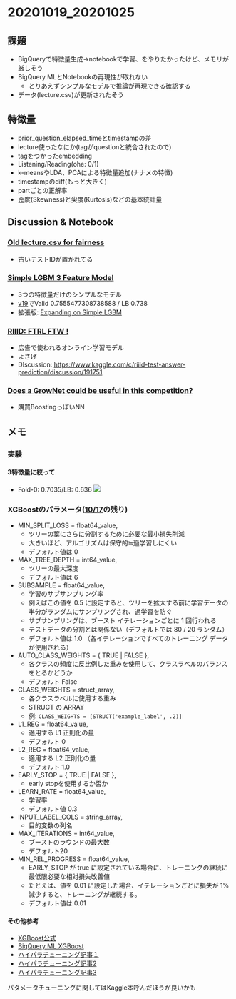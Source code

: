 # 20201019_20201025

## 課題
- BigQueryで特徴量生成→notebookで学習、をやりたかったけど、メモリが厳しそう
- BigQuery MLとNotebookの再現性が取れない
  - とりあえずシンプルなモデルで推論が再現できる確認する
- データ(lecture.csv)が更新されたそう
## 特徴量
- prior_question_elapsed_timeとtimestampの差
- lecture使ったなにか(tagがquestionと統合されたので)
- tagをつかったembedding
- Listening/Reading(ohe: 0/1)
- k-meansやLDA、PCAによる特徴量追加(ナナメの特徴)
- timestampのdiff(もっと大きく)
- partごとの正解率
- 歪度(Skewness)と尖度(Kurtosis)などの基本統計量



## Discussion & Notebook
### [Old lecture.csv for fairness](https://www.kaggle.com/c/riiid-test-answer-prediction/discussion/191530)
- 古いテストIDが置かれてる
### [Simple LGBM 3 Feature Model](https://www.kaggle.com/dwit392/simple-lgbm-3-feature-model)
- 3つの特徴量だけのシンプルなモデル
- [v19](https://www.kaggle.com/dwit392/simple-lgbm-3-feature-model?scriptVersionId=44299556)でValid 0.7555477308738588 / LB 0.738
- 拡張版: [Expanding on Simple LGBM](https://www.kaggle.com/dwit392/expanding-on-simple-lgbm)
### [RIIID: FTRL FTW !]()
- 広告で使われるオンライン学習モデル
- よさげ
- DIscussion: https://www.kaggle.com/c/riiid-test-answer-prediction/discussion/191751

### [Does a GrowNet could be useful in this competition?](https://www.kaggle.com/c/riiid-test-answer-prediction/discussion/191626)
- 購買BoostingっぽいNN

## メモ
### 実験
#### 3特徴量に絞って
- Fold-0: 0.7035/LB: 0.636
![](https://www.kaggleusercontent.com/kf/45016693/eyJhbGciOiJkaXIiLCJlbmMiOiJBMTI4Q0JDLUhTMjU2In0..BC9IHvMj7zP-eLHpSly2Lg.mfkmTQX6i9yAcJHAyIbfNEujuPH__ji17qDgOjsHybV3zPJ8AdRVsnV2OIbCrhi8n0By5at4ZuE7JaPzcDlBQMg2V1vrW3SKcOyPw-l-dZhMFljLn0fCEqfEX_nYNxIXT-EaAVLwp40jeazHv3aG7AREZlMmh7C4qTDxw-ygWFlGXkct3PHVGCXgOUhM-S8HlZroFrJsi6_7JcqQektb6EDyJFktJ53N6Yi-omANfdNEJ9_dn8mRTJ9X6WW9kS2tbdXd3RFjpIM8m5-wannGRzGzBGI_9PVr-CYf5_6E-tPZ3ZdN7CVC6WBOgVnm5-CcrLEsX0ev_8zfkVIq6HT8WhAlpSIZLh3GbwnOl_zpQ9zwzyH9ry1cDhQ-EyqcoriEPtmROIV94j0VrdxGBv1WE8cdzIehxMEBy3NiAXWbDibBcLfkMt1zBKjfkAqgcZVMU8C-0zRoiQvHeJaoCBYQzH0dVb9VCXhnZ-3gyyjEvjSY-IijfOzE5WFjqQYl2vqib4qCB-_EPR8wjxhKqlXvHC8eE97DlQUPiYuxrbHpZ4lCQTY95e0Q5IWZB31-VW3yBgn9hgzJ1gz1Td3WHTTc1qxwrMdzTmXED8HtABIWR0wwnIKG28FOSRDatfJfIuQLmaRnB8iDd0Ap91bTo2SjZQ.WinFrbVmgGF5KXhOjRRp-A/__results___files/__results___7_0.png)


### XGBoostのパラメータ([10/17](https://github.com/trtd56/Riiid/blob/master/docs/diary_20201012_20201018/diary_20201017.md)の残り)
- MIN_SPLIT_LOSS = float64_value,
  - ツリーの葉にさらに分割するために必要な最小損失削減
  - 大きいほど、アルゴリズムは保守的≒過学習しにくい
  - デフォルト値は 0
- MAX_TREE_DEPTH = int64_value,
  - ツリーの最大深度
  - デフォルト値は 6
- SUBSAMPLE = float64_value,
  - 学習のサブサンプリング率
  - 例えばこの値を 0.5 に設定すると、ツリーを拡大する前に学習データの半分がランダムにサンプリングされ、過学習を防ぐ
  - サブサンプリングは、ブースト イテレーションごとに 1 回行われる
  - テストデータの分割とは関係ない（デフォルトでは 80 / 20 ランダム）
  - デフォルト値は 1.0 （各イテレーションですべてのトレーニング データが使用される）
- AUTO_CLASS_WEIGHTS = { TRUE | FALSE },
  - 各クラスの頻度に反比例した重みを使用して、クラスラベルのバランスをとるかどうか
  - デフォルト False
- CLASS_WEIGHTS = struct_array,
  - 各クラスラベルに使用する重み
  - STRUCT の ARRAY
  - 例: `CLASS_WEIGHTS = [STRUCT('example_label', .2)]`
- L1_REG = float64_value,
  - 適用する L1 正則化の量
  - デフォルト 0
- L2_REG = float64_value,
  - 適用する L2 正則化の量
  - デフォルト 1.0
- EARLY_STOP = { TRUE | FALSE },
  - early stopを使用するか否か
- LEARN_RATE = float64_value,
  - 学習率
  - デフォルト値 0.3
- INPUT_LABEL_COLS = string_array,
  - 目的変数の列名
- MAX_ITERATIONS = int64_value,
  - ブーストのラウンドの最大数
  - デフォルト20
- MIN_REL_PROGRESS = float64_value,
  - EARLY_STOP が true に設定されている場合に、トレーニングの継続に最低限必要な相対損失改善値
  - たとえば、値を 0.01 に設定した場合、イテレーションごとに損失が 1% 減少すると、トレーニングが継続する。
  - デフォルト値は 0.01

#### その他参考
- [XGBoost公式](https://xgboost.readthedocs.io/en/latest/parameter.html)
- [BigQuery ML XGBoost](https://cloud.google.com/bigquery-ml/docs/reference/standard-sql/bigqueryml-syntax-create-boosted-tree)
- [ハイパラチューニング記事１](https://qiita.com/R1ck29/items/50ba7fa5afa49e334a8f)
- [ハイパラチューニング記事2](https://qiita.com/FJyusk56/items/0649f4362587261bd57a)
- [ハイパラチューニング記事3](https://shengyg.github.io/repository/machine%20learning/2017/02/25/Complete-Guide-to-Parameter-Tuning-xgboost.html)

パタメータチューニングに関してはKaggle本呼んだほうが良いかも
